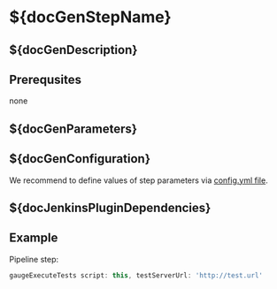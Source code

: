 # ${docGenStepName}

## ${docGenDescription}

## Prerequsites

none

## ${docGenParameters}

## ${docGenConfiguration}

We recommend to define values of step parameters via [config.yml file](../configuration.md).

## ${docJenkinsPluginDependencies}

## Example

Pipeline step:

```groovy
gaugeExecuteTests script: this, testServerUrl: 'http://test.url'
```
